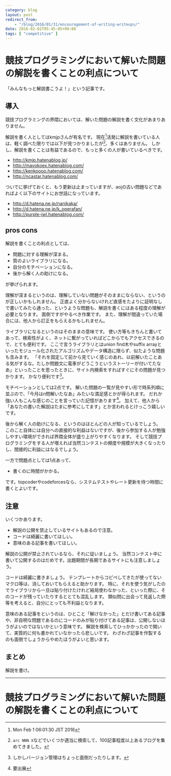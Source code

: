```yaml
---
category: blog
layout: post
redirect_from:
    - "/blog/2016/01/31/encouragement-of-writing-writeups/"
date: 2016-02-01T05:45:05+09:00
tags: [ "competitive" ]
---
```


# 競技プログラミングにおいて解いた問題の解説を書くことの利点について

「みんなもっと解説書こうよ！」という記事です。

## 導入

競技プログラミングの界隈においては、解いた問題の解説を書く文化があまりありません。

解説を書く人としてはkmjpさんが有名です。
現在[^1]活発に解説を書いている人は、軽く調べた限りでは以下が見つかりましたが[^2]、多くはありません。
しかし、解説を書くことは有益であるので、もっと多くの人が書いているべきです。

-   <http://kmjp.hatenablog.jp/>
-   <http://mayokoex.hatenablog.com/>
-   <http://kenkoooo.hatenablog.com/>
-   <http://ncastar.hatenablog.com/>

ついでに挙げておくと、もう更新は止まっていますが、aojの古い問題などであればよく以下のサイトにお世話になっています。

-   <http://d.hatena.ne.jp/nanikaka/>
-   <http://d.hatena.ne.jp/k_operafan/>
-   <http://purple-jwl.hatenablog.com/>

## pros cons

解説を書くことの利点としては、

-   問題に対する理解が深まる。
-   質のよいライブラリになる。
-   自分のモチベーションになる。
-   後から解く人の助けになる。

が挙げられます。

理解が深まるというのは、理解していない問題がそのままにならない、というのが正しいかもしれません。
正直よく分からないけれど直感をたよりに証明なしで書いてみたら通った、というような問題も、解説を書くにはある程度の理解が必要となります。
面倒ですがやるべき作業です。
また、理解が間違っていた場合には、他人から訂正をもらえるかもしれません。

ライブラリになるというのはそのままの意味です。
使い方等もきちんと書いてあって、検索性がよく、ネットに繋がっていればどこからでもアクセスできるので、とても便利です。
ここで言うライブラリとはunion find木やsuffix arrayといったモジュール化されたアルゴリズムやデータ構造に限らず、似たような問題も含みます。
「それを固定して前から見ていく感じのあれ、以前解いたことある気がするな。たしか問題文に電車がどうこうというストーリーが付いてたなあ」といったことを思ったときに、サイト内検索をすればすぐにその問題が見つかります。
かなり便利です[^3]。

モチベーションとしては2点です。
解いた問題の一覧が見やすい形で時系列順に並ぶので、「今月は$n$問解いたなあ」みたいな満足感とかが得られます。
だれか強い人もこんな感じのことを言っていた記憶があります[^4]。
加えて、他人から「あなたの書いた解説はたまに参考にしてます」とか言われるとけっこう嬉しいです。

後から解く人の助けになる、というのはほとんどの人が知っているでしょう。
このこと自体には自分への直接的な利益はないですが、後から参加する人が勉強しやすい環境ができれば界隈全体が盛り上がりやすくなります。
そして競技プログラミングをする人が増えれば当然コンテストの頻度や規模が大きくなったりし、間接的に利益にはなるでしょう。

一方で問題点としては1点あって、

-   書くのに時間がかかる。

です。topcoderやcodeforcesなら、システムテストやレート更新を待つ時間に書くとよいです。

## 注意

いくつかあります。

-   解説の公開を禁止しているサイトもあるので注意。
-   コードは綺麗に書いてほしい。
-   意味のある記事を書いてほしい。

解説の公開が禁止されているなら、それに従いましょう。
当然コンテスト中に書いて公開するのはだめです。出題期間が長期であるサイトにも注意しましょう。

コードは綺麗に書きましょう。
テンプレートからコピペしてきたが使ってないマクロ等は、消しておいてもらえると助かります。
特に、それを使う気がしたのでライブラリから一旦は貼り付けたけれど結局使わなかった、といった際に、そのコードが残っていたりするととても混乱します。
類似問に出会って見返した際等を考えると、自分にとっても不利益となります。

意味のある記事をというのは、ひとこと「解けなかった」とだけ書いてある記事や、非自明な問題であるのにコードのみが貼り付けてある記事は、公開しないほうがよいのではないかという意味です。
解説を検索してひっかかったので開いて、実質的に何も書かれていなかったら悲しいです。
わざわざ記事を作製するのも面倒でしょうからやめたほうがよいと思います。

## まとめ

解説を書け。

---

# 競技プログラミングにおいて解いた問題の解説を書くことの利点について

[^1]: Mon Feb  1 06:01:30 JST 2016
[^2]: `arc NNN X`などでいくつか適当に検索して、100記事程度以上あるブログを集めてきました。
[^3]: しかしバージョン管理はちょっと面倒だったりします。
[^4]: 要出展
